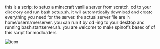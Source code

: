 this is a script to setup a minecraft vanilla server from scratch.
cd to your directory and run bash setup.sh.
it will automatically download and create everything you need for the server.
the actual server file are in home/username/server.
you can run it by cd -ing to your desktop and running bash startserver.sh.
you are welcome to make spinoffs based of of this script for modloaders


![icon](https://github.com/octuaOSdev/minecraft-server-setup-script-linux/assets/144250548/7357dd9e-1810-48dc-9a27-178b01db38fb)
